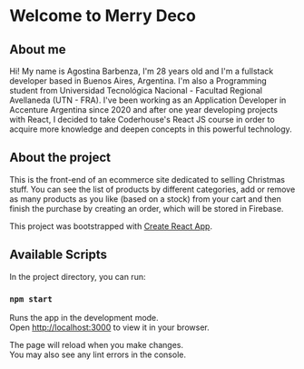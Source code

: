 # Welcome to Merry Deco

## About me

Hi! My name is Agostina Barbenza, I'm 28 years old and I'm a fullstack developer based in Buenos Aires, Argentina. I'm also a Programming student from Universidad Tecnológica Nacional - Facultad Regional Avellaneda (UTN - FRA).
I've been working as an Application Developer in Accenture Argentina since 2020 and after one year developing projects with React, I decided to take Coderhouse's React JS course in order to acquire more knowledge and deepen concepts in this powerful technology.

## About the project

This is the front-end of an ecommerce site dedicated to selling Christmas stuff. You can see the list of products by different categories, add or remove as many products as you like (based on a stock) from your cart and then finish the purchase by creating an order, which will be stored in Firebase.

This project was bootstrapped with [Create React App](https://github.com/facebook/create-react-app).

## Available Scripts

In the project directory, you can run:

### `npm start`

Runs the app in the development mode.\
Open [http://localhost:3000](http://localhost:3000) to view it in your browser.

The page will reload when you make changes.\
You may also see any lint errors in the console.
